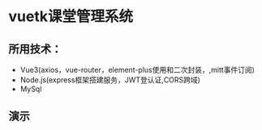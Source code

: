 # vuetk课堂管理系统
## 所用技术：
- Vue3(axios，vue-router，element-plus使用和二次封装，,mitt事件订阅)
- Node.js(express框架搭建服务，JWT登认证,CORS跨域)
- MySql

## 演示
